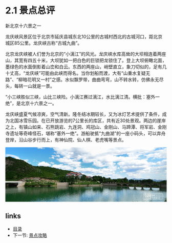 # 2.1 景点总评

新北京十六景之一

龙庆峡风景区位于北京市延庆县城东北10公里的古城村西北的古城河口，距北京城区85公里。龙庆峡古称“古城九曲”。

北京龙庆峡被人们誉为北京的“小漓江”的风光。龙庆峡水库高耸的大坝相连着两座山，其宽有四五十米，大坝犹如一把白色的巨锁把龙锁住了。登上大坝俯瞰北面，墨绿色的水面倒影着山峦和白云。东西的两座山，峭壁直立，象刀切似的，足有几十丈高，“龙庆峡”可能由此峡而得名。当你划船而渡，大有“山重水复疑无路”、“柳暗花明又一村”之感。水似飘罗带，曲曲弯弯，山不转水转，仿佛永无尽头，每转一山就是一景。

“小三峡胜似三峡，山比三峡险。小漓江赛过漓江，水比漓江清。横批：塞外一绝”，是北京十六景之一。

龙庆峡盛夏气候凉爽，空气清新。隆冬结冰期较长，又为冰灯艺术提供了条件，成为北国冰雪乐园。在已开放游览的7公里长的库区，共有近30处景观。两边的崖岸之上，有镇山如来、石熊跳岩、九连洞、鸡冠山、金刚山、马蹄潭、将军岩、金刚寺遗址等奇峰怪石，堪称“塞外一绝”。游船驶抵“九曲湖”的一座小码头，可以弃舟登岸，沿山谷步行而上，有神仙院、仙人棋、老虎嘴等景点。

![](images/2.1.lqx.jpg?raw=true)

## links
  * [目录](<preface.md>)
  * 下一节: [景点攻略](<02.2.md>)